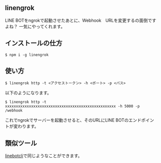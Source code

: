 
## linengrok

LINE BOTをngrokで起動させたあとに、Webhook　URLを変更するの面倒ですよね？
一気にやってくれます。

## インストールの仕方

```
$ npm i -g linengrok
```

## 使い方

```
$ linengrok http -t <アクセストークン> -h <ポート> -p <パス>
```

以下のようになります。

```
$ linengrok http -t xxxxxxxxxxxxxxxxxxxxxxxxxxxxxxxxxxxxxxxxxxxxxxxxxxx -h 5000 -p /webhook
```

これでngrokでサーバーを起動させると、そのURLにLINE BOTのエンドポイントが変わります。

## 類似ツール

[linebotcli](https://www.npmjs.com/package/linebotcli)で同じようなことができます。
